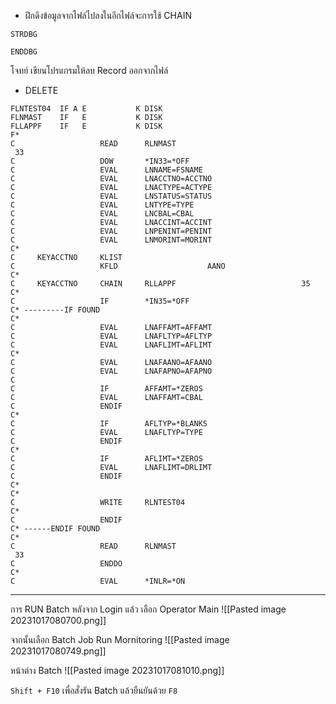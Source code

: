 - ฝึกดึงข้อมูลจากไฟล์ไปลงในอีกไฟล์จะการใช้ CHAIN

```
STRDBG
```

```
ENDDBG
```

โจทย์ เขียนโปรแกรมให้ลบ Record ออกจากไฟล์
- DELETE 

```RPGLE
FLNTEST04  IF A E           K DISK     
FLNMAST    IF   E           K DISK                 
FLLAPPF    IF   E           K DISK
F*                     
C                   READ      RLNMAST                                33
C                   DOW       *IN33=*OFF
C                   EVAL      LNNAME=FSNAME
C                   EVAL      LNACCTNO=ACCTNO
C                   EVAL      LNACTYPE=ACTYPE
C                   EVAL      LNSTATUS=STATUS
C                   EVAL      LNTYPE=TYPE
C                   EVAL      LNCBAL=CBAL
C                   EVAL      LNACCINT=ACCINT
C                   EVAL      LNPENINT=PENINT
C                   EVAL      LNMORINT=MORINT
C*
C     KEYACCTNO     KLIST
C                   KFLD                    AANO
C*
C     KEYACCTNO     CHAIN     RLLAPPF                            35
C*
C                   IF        *IN35=*OFF
C* ---------IF FOUND
C*
C                   EVAL      LNAFFAMT=AFFAMT
C                   EVAL      LNAFLTYP=AFLTYP
C                   EVAL      LNAFLIMT=AFLIMT
C*
C                   EVAL      LNAFAANO=AFAANO
C                   EVAL      LNAFAPNO=AFAPNO
C
C                   IF        AFFAMT=*ZEROS
C                   EVAL      LNAFFAMT=CBAL
C                   ENDIF
C*
C                   IF        AFLTYP=*BLANKS
C                   EVAL      LNAFLTYP=TYPE
C                   ENDIF
C*
C                   IF        AFLIMT=*ZEROS
C                   EVAL      LNAFLIMT=DRLIMT
C                   ENDIF
C*
C*
C                   WRITE     RLNTEST04
C*
C                   ENDIF
C* ------ENDIF FOUND
C*
C                   READ      RLNMAST                                33
C                   ENDDO
C*
C                   EVAL      *INLR=*ON
```

---

การ RUN Batch
หลังจาก Login แล้ว เลือก Operator Main
![[Pasted image 20231017080700.png]]

จากนั้นเลือก Batch Job Run Mornitoring
![[Pasted image 20231017080749.png]]

หน้าต่าง Batch
![[Pasted image 20231017081010.png]]

`Shift + F10` เพื่อสั่งรัน Batch แล้วยืนยันด้วย `F8`

